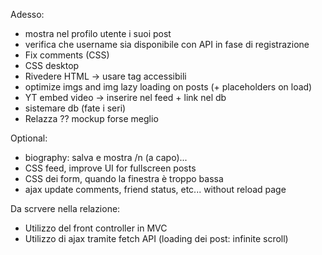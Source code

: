 Adesso:
- mostra nel profilo utente i suoi post
- verifica che username sia disponibile con API in fase di registrazione
- Fix comments (CSS)
- CSS desktop
- Rivedere HTML -> usare tag accessibili 
- optimize imgs and img lazy loading on posts (+ placeholders on load)
- YT embed video -> inserire nel feed + link nel db
- sistemare db (fate i seri)
- Relazza ?? mockup forse meglio

Optional:
- biography: salva e mostra /n (a capo)...
- CSS feed, improve UI for fullscreen posts
- CSS dei form, quando la finestra è troppo bassa 
- ajax update comments, friend status, etc... without reload page

Da scrvere nella relazione:
- Utilizzo del front controller in MVC
- Utilizzo di ajax tramite fetch API (loading dei post: infinite scroll)